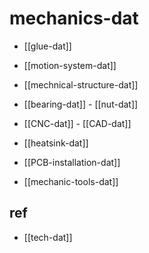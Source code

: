 
# mechanics-dat

- [[glue-dat]]

- [[motion-system-dat]]

- [[mechnical-structure-dat]]

- [[bearing-dat]] - [[nut-dat]]

- [[CNC-dat]] - [[CAD-dat]]

- [[heatsink-dat]]

- [[PCB-installation-dat]]

- [[mechanic-tools-dat]]

## ref 

- [[tech-dat]]
